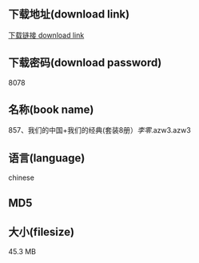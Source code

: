 ## 下载地址(download link)
[下载链接 download link](https://voluble-croquembouche-d321dc.netlify.app/?s=857%E3%80%81%E6%88%91%E4%BB%AC%E7%9A%84%E4%B8%AD%E5%9B%BD%2B%E6%88%91%E4%BB%AC%E7%9A%84%E7%BB%8F%E5%85%B8%28%E5%A5%97%E8%A3%858%E5%86%8C%EF%BC%89_%E6%9D%8E%E9%9B%B6_.azw3)

## 下载密码(download password)
8078

## 名称(book name)
857、我们的中国+我们的经典(套装8册）_李零_.azw3.azw3

## 语言(language)
chinese

## MD5


## 大小(filesize)
45.3 MB
